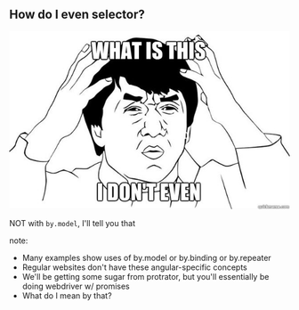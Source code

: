 ## How do I even selector?

![So confused](img/IDontEven.jpg "")

NOT with `by.model`, I'll tell you that

note:
- Many examples show uses of by.model or by.binding or by.repeater
- Regular websites don't have these angular-specific concepts
- We'll be getting some sugar from protrator, but you'll essentially be doing webdriver w/ promises
- What do I mean by that?